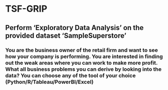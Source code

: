 # TSF-GRIP
## Perform ‘Exploratory Data Analysis’ on the provided dataset ‘SampleSuperstore’
### You are the business owner of the retail firm and want to see how your company is performing. You are interested in finding out the weak areas where you can work to make more profit. What all business problems you can derive by looking into the data? You can choose any of the tool of your choice (Python/R/Tableau/PowerBI/Excel)
